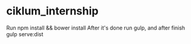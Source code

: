 # ciklum_internship

Run npm install && bower install
After it's done run gulp, and after finish gulp serve:dist
